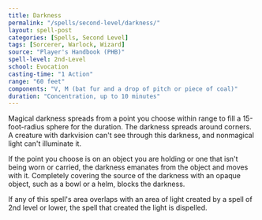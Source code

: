 ```yaml
---
title: Darkness
permalink: "/spells/second-level/darkness/"
layout: spell-post
categories: [Spells, Second Level]
tags: [Sorcerer, Warlock, Wizard]
source: "Player's Handbook (PHB)"
spell-level: 2nd-Level
school: Evocation
casting-time: "1 Action"
range: "60 feet"
components: "V, M (bat fur and a drop of pitch or piece of coal)"
duration: "Concentration, up to 10 minutes"
---
```


Magical darkness spreads from a point you choose within range to fill a 15-foot-radius sphere for the duration. The darkness spreads around corners. A creature with darkvision can't see through this darkness, and nonmagical light can't illuminate it.

If the point you choose is on an object you are holding or one that isn't being worn or carried, the darkness emanates from the object and moves with it. Completely covering the source of the darkness with an opaque object, such as a bowl or a helm, blocks the darkness.

If any of this spell's area overlaps with an area of light created by a spell of 2nd level or lower, the spell that created the light is dispelled.